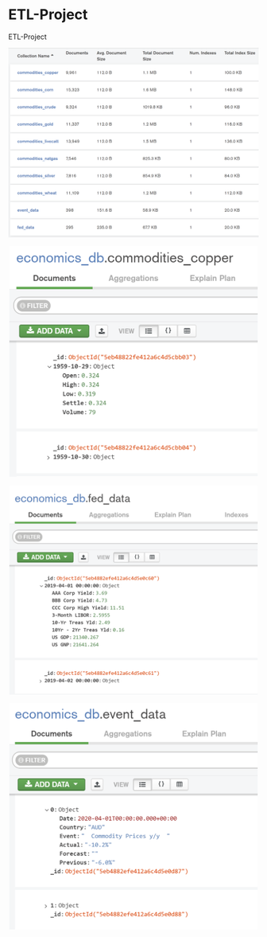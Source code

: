 # ETL-Project
ETL-Project





<p align="center">
  <img src="https://github.com/gfisherjr/ETL-Project/blob/master/starter_files/Final_Combined/Screenshots/MongoDB_economics_db.PNG" alt="drawing" width="700"/>
</p>

<p align="center">
  <img src="https://github.com/gfisherjr/ETL-Project/blob/master/starter_files/Final_Combined/Screenshots/economics_db.commodities_copper.PNG" alt="drawing" width="500"/>
</p>

<p align="center">
  <img src="https://github.com/gfisherjr/ETL-Project/blob/master/starter_files/Final_Combined/Screenshots/economics_db.fed_data.PNG" alt="drawing" width="500"/>
</p>

<p align="center">
  <img src="https://github.com/gfisherjr/ETL-Project/blob/master/starter_files/Final_Combined/Screenshots/economics_db.event_data.PNG" alt="drawing" width="500"/>
</p>
